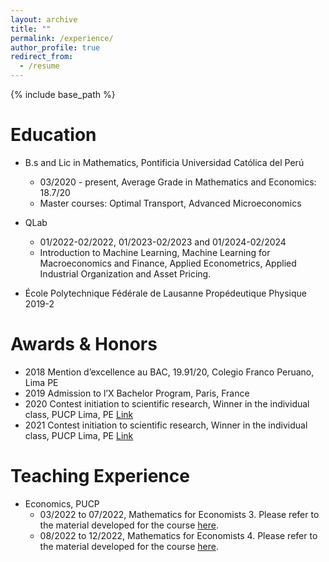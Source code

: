 ```yaml
---
layout: archive
title: ""
permalink: /experience/
author_profile: true
redirect_from:
  - /resume
---
```


{% include base_path %}


Education
======

* B.s and Lic in Mathematics, Pontificia Universidad Católica del Perú
  * 03/2020 - present, Average Grade in Mathematics and Economics: 18.7/20
  * Master courses: Optimal Transport, Advanced Microeconomics
  
* QLab
  * 01/2022-02/2022, 01/2023-02/2023 and 01/2024-02/2024   
  * Introduction to Machine Learning, Machine Learning for Macroeconomics and Finance, Applied Econometrics, Applied Industrial Organization and Asset Pricing.

* École Polytechnique Fédérale de Lausanne 
  Propédeutique Physique 2019-2

Awards & Honors
======

* 2018 Mention d’excellence au BAC, 19.91/20, Colegio Franco Peruano, Lima PE
* 2019 Admission to l’X Bachelor Program, Paris, France
* 2020 Contest initiation to scientific research, Winner in the individual class, PUCP Lima, PE  <a href="https://facultad.pucp.edu.pe/generales-ciencias/evento/ganadores-del-concurso-proyecto-iniciacion-la-investigacion-2020/" role="button" target="_blank"> Link </a>
* 2021 Contest initiation to scientific research, Winner in the individual class, PUCP Lima, PE <a href="https://facultad.pucp.edu.pe/generales-ciencias/nota-de-prensa/ganadores-ee-gg-cc-2021/" role="button" target="_blank"> Link </a>

Teaching Experience
======
* Economics, PUCP
  * 03/2022 to 07/2022, Mathematics for Economists 3. Please refer to the material developed for the course [here](https://drive.google.com/drive/u/1/folders/1qvcrMU3aQm598LtG9Dofa8k7piel1pPQ).
  * 08/2022 to 12/2022, Mathematics for Economists 4. Please refer to the material developed for the course [here](https://drive.google.com/drive/u/1/folders/1Er3RrroZo3-X1M0rzzzfKarpkTnb2LR0).


